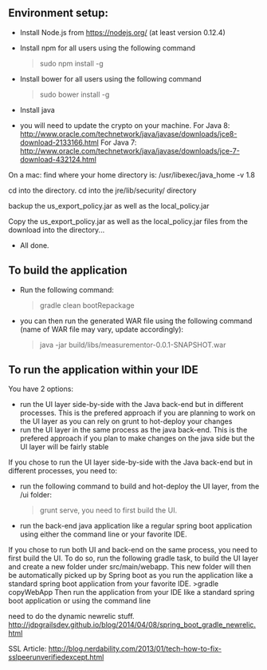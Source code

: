 
Environment setup:
------------------
+ Install Node.js from https://nodejs.org/ (at least version 0.12.4)

+ Install npm for all users using the following command
    >sudo npm install -g

+ Install bower for all users using the following command
    >sudo bower install -g

+ Install java

+ you will need to update the crypto on your machine.
For Java 8: http://www.oracle.com/technetwork/java/javase/downloads/jce8-download-2133166.html
For Java 7: http://www.oracle.com/technetwork/java/javase/downloads/jce-7-download-432124.html

On a mac:
find where your home directory is:
	/usr/libexec/java_home -v 1.8
	
cd into the directory.
cd into the jre/lib/security/ directory

backup the us_export_policy.jar as well as the local_policy.jar

Copy the us_export_policy.jar as well as the local_policy.jar files from the download into the directory...

+ All done.

To build the application
------------------------

+ Run the following command:
    >gradle clean bootRepackage

+ you can then run the generated WAR file using the following command (name of WAR file may vary, update accordingly):
     >java -jar build/libs/measurementor-0.0.1-SNAPSHOT.war

To run the application within your IDE
--------------------------------------
You have 2 options:
- run the UI layer side-by-side with the Java back-end but in different processes. This is the prefered approach if you are planning
  to work on the UI layer as you can rely on grunt to hot-deploy your changes
- run the UI layer in the same process as the java back-end. This is the prefered approach if you plan to make changes
  on the java side but the UI layer will be fairly stable

If you chose to run the UI layer side-by-side with the Java back-end but in different processes, you need to:
- run the following command to build and hot-deploy the UI layer, from the /ui folder:
    >grunt serve, you need to first build the UI.
- run the back-end java application like a regular spring boot application using either the command line or your favorite IDE.

If you chose to run both UI and back-end on the same process, you need to first build the UI.
To do so, run the following gradle task, to build the UI layer and create a new folder under src/main/webapp.
This new folder will then be automatically picked up by Spring boot as you run the application like a standard
spring boot application from your favorite IDE.
    >gradle copyWebApp
Then run the application from your IDE like a standard spring boot application or using the command line


need to do the dynamic newrelic stuff.
   http://jdpgrailsdev.github.io/blog/2014/04/08/spring_boot_gradle_newrelic.html

SSL Article: http://blog.nerdability.com/2013/01/tech-how-to-fix-sslpeerunverifiedexcept.html
